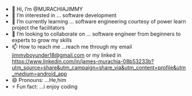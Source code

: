 - 👋 Hi, I’m @MURACHIAJIMMY
- 👀 I’m interested in ... software development 
- 🌱 I’m currently learning ... software engineering courtesy of power learn project the facilitators 
- 💞️ I’m looking to collaborate on ... software engineer from beginners to experts to grow my skills 
- 📫 How to reach me ...reach me through my email jimmyboyunder18@gmail.com or my linked in https://www.linkedin.com/in/james-murachia-08b53233b?utm_source=share&utm_campaign=share_via&utm_content=profile&utm_medium=android_app
- 😄 Pronouns: ...He,him
- ⚡ Fun fact: ...i enjoy coding 

<!---
MURACHIAJIMMY/MURACHIAJIMMY is a ✨ special ✨ repository because its `README.md` (this file) appears on your GitHub profile.
You can click the Preview link to take a look at your changes.
--->
